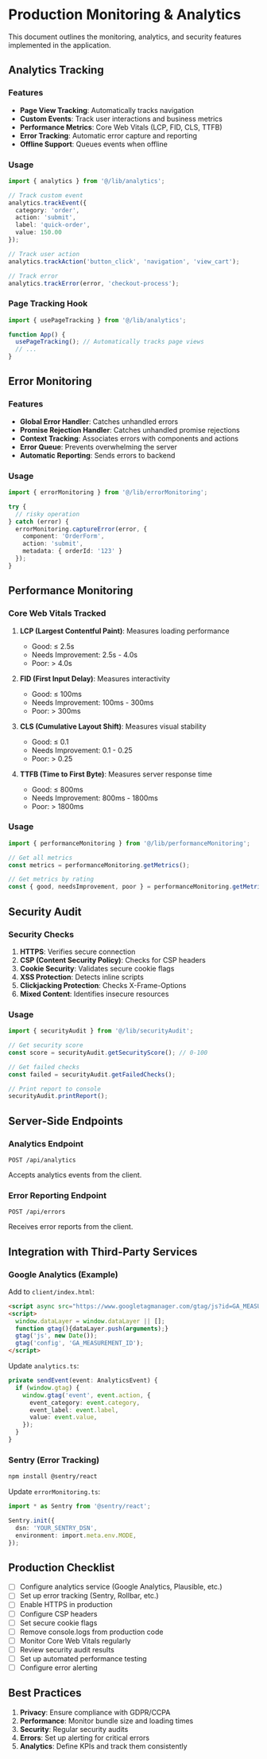 
# Production Monitoring & Analytics

This document outlines the monitoring, analytics, and security features implemented in the application.

## Analytics Tracking

### Features
- **Page View Tracking**: Automatically tracks navigation
- **Custom Events**: Track user interactions and business metrics
- **Performance Metrics**: Core Web Vitals (LCP, FID, CLS, TTFB)
- **Error Tracking**: Automatic error capture and reporting
- **Offline Support**: Queues events when offline

### Usage

```typescript
import { analytics } from '@/lib/analytics';

// Track custom event
analytics.trackEvent({
  category: 'order',
  action: 'submit',
  label: 'quick-order',
  value: 150.00
});

// Track user action
analytics.trackAction('button_click', 'navigation', 'view_cart');

// Track error
analytics.trackError(error, 'checkout-process');
```

### Page Tracking Hook

```typescript
import { usePageTracking } from '@/lib/analytics';

function App() {
  usePageTracking(); // Automatically tracks page views
  // ...
}
```

## Error Monitoring

### Features
- **Global Error Handler**: Catches unhandled errors
- **Promise Rejection Handler**: Catches unhandled promise rejections
- **Context Tracking**: Associates errors with components and actions
- **Error Queue**: Prevents overwhelming the server
- **Automatic Reporting**: Sends errors to backend

### Usage

```typescript
import { errorMonitoring } from '@/lib/errorMonitoring';

try {
  // risky operation
} catch (error) {
  errorMonitoring.captureError(error, {
    component: 'OrderForm',
    action: 'submit',
    metadata: { orderId: '123' }
  });
}
```

## Performance Monitoring

### Core Web Vitals Tracked

1. **LCP (Largest Contentful Paint)**: Measures loading performance
   - Good: ≤ 2.5s
   - Needs Improvement: 2.5s - 4.0s
   - Poor: > 4.0s

2. **FID (First Input Delay)**: Measures interactivity
   - Good: ≤ 100ms
   - Needs Improvement: 100ms - 300ms
   - Poor: > 300ms

3. **CLS (Cumulative Layout Shift)**: Measures visual stability
   - Good: ≤ 0.1
   - Needs Improvement: 0.1 - 0.25
   - Poor: > 0.25

4. **TTFB (Time to First Byte)**: Measures server response time
   - Good: ≤ 800ms
   - Needs Improvement: 800ms - 1800ms
   - Poor: > 1800ms

### Usage

```typescript
import { performanceMonitoring } from '@/lib/performanceMonitoring';

// Get all metrics
const metrics = performanceMonitoring.getMetrics();

// Get metrics by rating
const { good, needsImprovement, poor } = performanceMonitoring.getMetricsByRating();
```

## Security Audit

### Security Checks

1. **HTTPS**: Verifies secure connection
2. **CSP (Content Security Policy)**: Checks for CSP headers
3. **Cookie Security**: Validates secure cookie flags
4. **XSS Protection**: Detects inline scripts
5. **Clickjacking Protection**: Checks X-Frame-Options
6. **Mixed Content**: Identifies insecure resources

### Usage

```typescript
import { securityAudit } from '@/lib/securityAudit';

// Get security score
const score = securityAudit.getSecurityScore(); // 0-100

// Get failed checks
const failed = securityAudit.getFailedChecks();

// Print report to console
securityAudit.printReport();
```

## Server-Side Endpoints

### Analytics Endpoint
```
POST /api/analytics
```

Accepts analytics events from the client.

### Error Reporting Endpoint
```
POST /api/errors
```

Receives error reports from the client.

## Integration with Third-Party Services

### Google Analytics (Example)

Add to `client/index.html`:

```html
<script async src="https://www.googletagmanager.com/gtag/js?id=GA_MEASUREMENT_ID"></script>
<script>
  window.dataLayer = window.dataLayer || [];
  function gtag(){dataLayer.push(arguments);}
  gtag('js', new Date());
  gtag('config', 'GA_MEASUREMENT_ID');
</script>
```

Update `analytics.ts`:

```typescript
private sendEvent(event: AnalyticsEvent) {
  if (window.gtag) {
    window.gtag('event', event.action, {
      event_category: event.category,
      event_label: event.label,
      value: event.value,
    });
  }
}
```

### Sentry (Error Tracking)

```bash
npm install @sentry/react
```

Update `errorMonitoring.ts`:

```typescript
import * as Sentry from '@sentry/react';

Sentry.init({
  dsn: 'YOUR_SENTRY_DSN',
  environment: import.meta.env.MODE,
});
```

## Production Checklist

- [ ] Configure analytics service (Google Analytics, Plausible, etc.)
- [ ] Set up error tracking (Sentry, Rollbar, etc.)
- [ ] Enable HTTPS in production
- [ ] Configure CSP headers
- [ ] Set secure cookie flags
- [ ] Remove console.logs from production code
- [ ] Monitor Core Web Vitals regularly
- [ ] Review security audit results
- [ ] Set up automated performance testing
- [ ] Configure error alerting

## Best Practices

1. **Privacy**: Ensure compliance with GDPR/CCPA
2. **Performance**: Monitor bundle size and loading times
3. **Security**: Regular security audits
4. **Errors**: Set up alerting for critical errors
5. **Analytics**: Define KPIs and track them consistently

